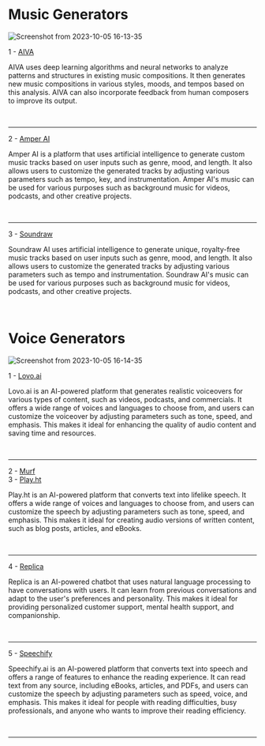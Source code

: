 <h1>
  Music Generators
</h1>

![Screenshot from 2023-10-05 16-13-35](https://github.com/echoWebNerds/Dev-Bookmarks/assets/122268379/687171e1-62cc-43f7-a6af-b35da53769ea)



1 - <a href="https://www.aiva.ai/">AIVA</a>
<p>  
AIVA uses deep learning algorithms and neural networks to analyze patterns and structures in existing music compositions. It then generates new music compositions in various styles, moods, and tempos based on this analysis. AIVA can also incorporate feedback from human composers to improve its output.
</p>
<br><hr>
2 - <a href="https://welcome.ai/solution/amper">Amper AI</a>
<p>
Amper AI is a platform that uses artificial intelligence to generate custom music tracks based on user inputs such as genre, mood, and length. It also allows users to customize the generated tracks by adjusting various parameters such as tempo, key, and instrumentation. Amper AI's music can be used for various purposes such as background music for videos, podcasts, and other creative projects.
</p>
<br><hr>
3 - <a href="https://soundraw.io/">Soundraw</a> 
<p>
Soundraw AI uses artificial intelligence to generate unique, royalty-free music tracks based on user inputs such as genre, mood, and length. It also allows users to customize the generated tracks by adjusting various parameters such as tempo and instrumentation. Soundraw AI's music can be used for various purposes such as background music for videos, podcasts, and other creative projects.
</p>
<br>



<h1>
  Voice Generators
</h1>


![Screenshot from 2023-10-05 16-14-35](https://github.com/echoWebNerds/Dev-Bookmarks/assets/122268379/00465618-10eb-40bb-8663-35ee5db35cd0)

  
  1 - <a href="https://lovo.ai/">Lovo.ai</a>
  <p>
    Lovo.ai is an AI-powered platform that generates realistic voiceovers for various types of content, such as videos, podcasts, and commercials. It offers a wide range of voices and languages to choose from, and users can customize the voiceover by adjusting parameters such as tone, speed, and emphasis. This makes it ideal for enhancing the quality of audio content and saving time and resources.
  </p>
  <br><hr>
  2 - <a href="https://www.googleadservices.com/pagead/aclk?sa=L&ai=DChcSEwjErYCN-tyBAxXtloMHHSXkBpAYABAAGgJlZg&gclid=Cj0KCQjwmvSoBhDOARIsAK6aV7iZj_TRsNzUSrtkmciYDf7hjZLXK1-J5hZMBWZVT3yKjKFo63Es49UaAu_4EALw_wcB&ohost=www.google.com&cid=CAESVeD2ejgN8PO-c2uUs4BCpseYfRL0gKEcMc91_JnXSR6eqMY5ym6XtZBk7I_AX0sDTGMYXRpFBA1y2nFXOzrJFCGWXifciHBiLYlSndfcNtywbKT0fFM&sig=AOD64_39HbHFsXZZpTgBSZJ0Y_B2YWGA2A&q&adurl&ved=2ahUKEwiP8PiM-tyBAxUym_0HHRXACtUQ0Qx6BAgNEAE">Murf</a> <br>
  3 - <a href="https://play.ht/">Play.ht</a>
  <p>
    Play.ht is an AI-powered platform that converts text into lifelike speech. It offers a wide range of voices and languages to choose from, and users can customize the speech by adjusting parameters such as tone, speed, and emphasis. This makes it ideal for creating audio versions of written content, such as blog posts, articles, and eBooks.
  </p>
  <br><hr>
  4 - <a href="https://replika.com/">Replica</a>
  <p>
    Replica is an AI-powered chatbot that uses natural language processing to have conversations with users. It can learn from previous conversations and adapt to the user's preferences and personality. This makes it ideal for providing personalized customer support, mental health support, and companionship.
  </p>
  <br><hr>
  5 - <a href="https://www.googleadservices.com/pagead/">Speechify</a>
  <p>
    Speechify.ai is an AI-powered platform that converts text into speech and offers a range of features to enhance the reading experience. It can read text from any source, including eBooks, articles, and PDFs, and users can customize the speech by adjusting parameters such as speed, voice, and emphasis. This makes it ideal for people with reading difficulties, busy professionals, and anyone who wants to improve their reading efficiency.
  </p><br><hr>
 
